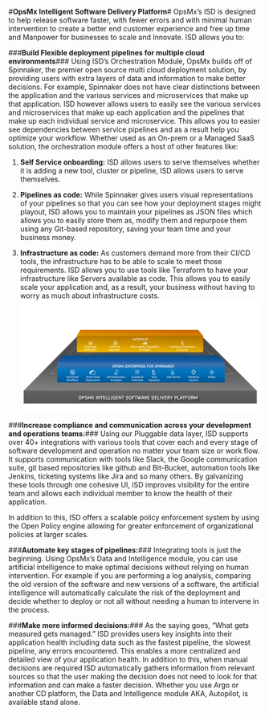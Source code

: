 #**OpsMx Intelligent Software Delivery Platform**#
OpsMx’s ISD is designed to help release software faster, with fewer errors and with minimal human intervention to create 
a better end customer experience and free up time and Manpower for businesses to scale and Innovate. ISD allows you to:

###**Build Flexible deployment pipelines for multiple cloud environments**###
Using ISD’s Orchestration Module, OpsMx builds off of Spinnaker, the premier open source multi cloud deployment solution, 
by providing users with extra layers of data and information to make better decisions. For example, Spinnaker does not have 
clear distinctions between the application and the various services and microservices that make up that application. 
ISD however allows users to easily see the various services and microservices that make up each application and the 
pipelines that make up each individual service and microservice. This allows you to easier see dependencies between 
service pipelines and as a result help you optimize your workflow. Whether used as an On-prem or a Managed SaaS solution, 
the orchestration module offers a host of other features like:

1. **Self Service onboarding:** ISD allows users to serve themselves whether it is adding a new tool, cluster or pipeline, 
ISD allows users to serve themselves.

2. **Pipelines as code:** While Spinnaker gives users visual representations of your pipelines so that you can see how 
your deployment stages might playout, ISD allows you to maintain your pipelines as JSON files which allows you to easily 
store them as, modify them and repurpose them using any Git-based repository, saving your team time and your business money.

3. **Infrastructure as code:** As customers demand more from their CI/CD tools, the infrastructure has to be able to scale to 
meet those requirements. ISD allows you to use tools like Terraform to have your infrastructure like Servers available as code. 
This allows you to easily scale your application and, as a result, your business without having to worry as much about infrastructure costs.
![Getting Started](./ISD_layers.png)

###**Increase compliance and communication across your development and operations teams:**###
Using our Pluggable data layer, ISD supports over 40+ integrations with various tools that cover each and every stage of software 
development and operation no matter your team size or work flow. It supports communication with tools like Slack, the Google 
communication suite, git based repositories like github and Bit-Bucket, automation tools like Jenkins, ticketing systems like 
Jira and so many others. By galvanizing these tools through one cohesive UI, ISD improves visibility for the entire team and allows 
each individual member to know the health of their application.

In addition to this, ISD offers a scalable policy enforcement system by using the Open Policy engine allowing for greater enforcement 
of organizational policies at larger scales.

###**Automate key stages of pipelines:**###
Integrating tools is just the beginning. Using OpsMx’s Data and Intelligence module, you can use artificial intelligence to make optimal 
decisions without relying on human intervention. For example if you are performing a log analysis, comparing the old version of the 
software and new versions of a software, the artificial intelligence will automatically calculate the risk of the deployment and decide 
whether to deploy or not all without needing a human to intervene in the process.

###**Make more informed decisions:**###
As the saying goes, “What gets measured gets managed.” ISD provides users key insights into their application health including data 
such as the fastest pipeline, the slowest pipeline, any errors encountered. This enables a more centralized and detailed view of your 
application health. In addition to this, when manual decisions are required ISD automatically gathers information from relevant sources 
so that the user making the decision does not need to look for that information and can make a faster decision. Whether you use Argo or 
another CD platform, the Data and Intelligence module AKA, Autopilot, is available stand alone.


 

